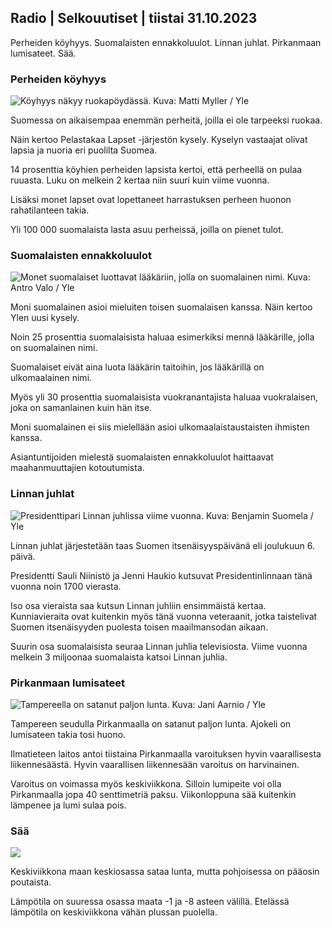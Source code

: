## Radio \| Selkouutiset \| tiistai 31.10.2023

Perheiden köyhyys. Suomalaisten ennakkoluulot. Linnan juhlat. Pirkanmaan lumisateet. Sää.

### Perheiden köyhyys

![Köyhyys näkyy ruokapöydässä. Kuva: Matti Myller / Yle](https://images.cdn.yle.fi/image/upload/c_crop,h_1080,w_1919,x_0,y_0/ar_1.7777777777777777,c_fill,g_faces,h_675,w_1200/dpr_1.0/q_auto:eco/f_auto/fl_lossy/v1674642954/39-106372263d105c885d6a)

Suomessa on aikaisempaa enemmän perheitä, joilla ei ole tarpeeksi ruokaa.

Näin kertoo Pelastakaa Lapset -järjestön kysely. Kyselyn vastaajat olivat lapsia ja nuoria eri puolilta Suomea.

14 prosenttia köyhien perheiden lapsista kertoi, että perheellä on pulaa ruuasta. Luku on melkein 2 kertaa niin suuri kuin viime vuonna.

Lisäksi monet lapset ovat lopettaneet harrastuksen perheen huonon rahatilanteen takia.

Yli 100 000 suomalaista lasta asuu perheissä, joilla on pienet tulot.

### Suomalaisten ennakkoluulot

![Monet suomalaiset luottavat lääkäriin, jolla on suomalainen nimi. Kuva: Antro Valo / Yle](https://images.cdn.yle.fi/image/upload/c_crop,h_3179,w_5653,x_0,y_83/ar_1.7777777777777777,c_fill,g_faces,h_675,w_1200/dpr_1.0/q_auto:eco/f_auto/fl_lossy/v1697116975/39-11855466527f10854aec)

Moni suomalainen asioi mieluiten toisen suomalaisen kanssa. Näin kertoo Ylen uusi kysely.

Noin 25 prosenttia suomalaisista haluaa esimerkiksi mennä lääkärille, jolla on suomalainen nimi.

Suomalaiset eivät aina luota lääkärin taitoihin, jos lääkärillä on ulkomaalainen nimi.

Myös yli 30 prosenttia suomalaisista vuokranantajista haluaa vuokralaisen, joka on samanlainen kuin hän itse.

Moni suomalainen ei siis mielellään asioi ulkomaalaistaustaisten ihmisten kanssa.

Asiantuntijoiden mielestä suomalaisten ennakkoluulot haittaavat maahanmuuttajien kotoutumista.

### Linnan juhlat

![Presidenttipari Linnan juhlissa viime vuonna. Kuva: Benjamin Suomela / Yle](https://images.cdn.yle.fi/image/upload/c_crop,h_1674,w_2976,x_0,y_24/ar_1.7777777777777777,c_fill,g_faces,h_675,w_1200/dpr_1.0/q_auto:eco/f_auto/fl_lossy/v1670345033/39-1044359638f710a6e724)

Linnan juhlat järjestetään taas Suomen itsenäisyyspäivänä eli joulukuun 6. päivä.

Presidentti Sauli Niinistö ja Jenni Haukio kutsuvat Presidentinlinnaan tänä vuonna noin 1700 vierasta.

Iso osa vieraista saa kutsun Linnan juhliin ensimmäistä kertaa. Kunniavieraita ovat kuitenkin myös tänä vuonna veteraanit, jotka taistelivat Suomen itsenäisyyden puolesta toisen maailmansodan aikaan.

Suurin osa suomalaisista seuraa Linnan juhlia televisiosta. Viime vuonna melkein 3 miljoonaa suomalaista katsoi Linnan juhlia.

### Pirkanmaan lumisateet

![Tampereella on satanut paljon lunta. Kuva: Jani Aarnio / Yle](https://images.cdn.yle.fi/image/upload/c_crop,h_3375,w_6000,x_0,y_331/ar_1.7777777777777777,c_fill,g_faces,h_675,w_1200/dpr_1.0/q_auto:eco/f_auto/fl_lossy/v1698736404/39-11934306540799d9879d)

Tampereen seudulla Pirkanmaalla on satanut paljon lunta. Ajokeli on lumisateen takia tosi huono.

Ilmatieteen laitos antoi tiistaina Pirkanmaalla varoituksen hyvin vaarallisesta liikennesäästä. Hyvin vaarallisen liikennesään varoitus on harvinainen.

Varoitus on voimassa myös keskiviikkona. Silloin lumipeite voi olla Pirkanmaalla jopa 40 senttimetriä paksu. Viikonloppuna sää kuitenkin lämpenee ja lumi sulaa pois.

### Sää

![](https://images.cdn.yle.fi/image/upload/c_crop,h_1080,w_1919,x_0,y_0/ar_1.7777777777777777,c_fill,g_faces,h_675,w_1200/dpr_1.0/q_auto:eco/f_auto/fl_lossy/v1698767793/39-11940016541239893d2b)

Keskiviikkona maan keskiosassa sataa lunta, mutta pohjoisessa on pääosin poutaista.

Lämpötila on suuressa osassa maata -1 ja -8 asteen välillä. Etelässä lämpötila on keskiviikkona vähän plussan puolella.
